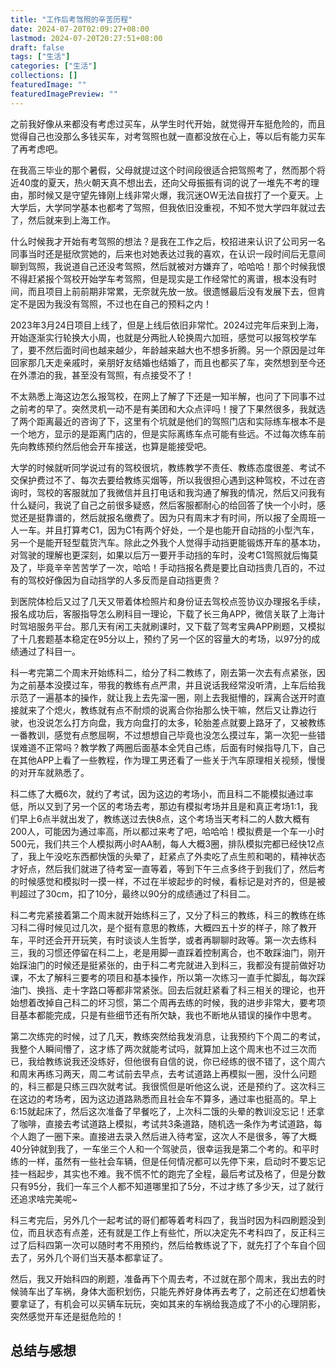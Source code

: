 ```yaml
---
title: "工作后考驾照的辛苦历程"
date: 2024-07-20T02:09:27+08:00
lastmod: 2024-07-20T20:27:51+08:00
draft: false
tags: ["生活"]
categories: ["生活"]
collections: []
featuredImage: ""
featuredImagePreview: ""
---
```


之前我好像从来都没有考虑过买车，从学生时代开始，就觉得开车挺危险的，而且觉得自己也没那么多钱买车，对考驾照也就一直都没放在心上，等以后有能力买车了再考虑吧。

在我高三毕业的那个暑假，父母就提过这个时间段很适合把驾照考了，然而那个将近40度的夏天，热火朝天真不想出去，还向父母振振有词的说了一堆先不考的理由，那时候又是守望先锋刚上线非常火爆，我沉迷OW无法自拔打了一个夏天。上大学后，大学同学基本也都考了驾照，但我依旧没重视，不知不觉大学四年就过去了，然后就来到上海工作。

什么时候我才开始有考驾照的想法？是我在工作之后，校招进来认识了公司另一名同事当时还是挺欣赏她的，后来也对她表达过我的喜欢，在认识一段时间后无意间聊到驾照，我说道自己还没考驾照，然后就被对方嫌弃了，哈哈哈！那个时候我恨不得赶紧报个驾校开始学车考驾照，但是现实是工作经常忙的离谱，根本没有时间，而且项目上前前期非常累，无奈就先放一放。很遗憾最后没有发展下去，但肯定不是因为我没有驾照，不过也在自己的预料之内！

2023年3月24日项目上线了，但是上线后依旧非常忙。2024过完年后来到上海，开始逐渐实行轮换大小周，也就是分两批人轮换周六加班，感觉可以报驾校学车了，要不然后面时间也越来越少，年龄越来越大也不想多折腾。另一个原因是过年回家那几天走亲戚时，亲朋好友结婚也结婚了，而且也都买了车，突然想到至今还在外漂泊的我，甚至没有驾照，有点接受不了！

不太熟悉上海这边怎么报驾校，在网上了解了下还是一知半解，也问了下同事不过之前考的早了。突然灵机一动不是有美团和大众点评吗！搜了下果然很多，我就选了两个距离最近的咨询了下，这里有个坑就是他们的驾照门店和实际练车根本不是一个地方，显示的是距离门店的，但是实际离练车点可能有些远。不过每次练车前先向教练预约然后他会开车接送，也算是能接受吧。

大学的时候就听同学说过有的驾校很坑，教练教学不责任、教练态度很差、考试不交保护费过不了、每次去要给教练买烟等，所以我很担心遇到这种驾校，不过在咨询时，驾校的客服就加了我微信并且打电话和我沟通了解我的情况，然后又问我有什么疑问，我说了自己之前很多疑惑，然后客服都耐心的给回答了快一个小时，感觉还是挺靠谱的，然后就报名缴费了。因为只有周末才有时间，所以报了全周班一人一车。并且打算考C1，因为C1有两个好处，一个是也能开自动挡的小型汽车，另一个是能开轻型载货汽车。除此之外我个人觉得手动挡更能锻炼开车的基本功，对驾驶的理解也更深刻，如果以后万一要开手动挡的车时，没考C1驾照就后悔莫及了，毕竟辛辛苦苦学了一次，哈哈！手动挡报名费是要比自动挡贵几百的，不过有的驾校好像因为自动挡学的人多反而是自动挡更贵？

到医院体检后又过了几天又带着体检照片和身份证去驾校点签协议办理报名手续，报名成功后，客服指导怎么刷科目一理论，下载了长三角APP，微信关联了上海计时驾培服务平台。那几天有闲工夫就刷课时，又下载了驾考宝典APP刷题，又模拟了十几套题基本稳定在95分以上，预约了另一个区的容量大的考场，以97分的成绩通过了科目一。

科一考完第二个周末开始练科二，给分了科二教练了，刚去第一次去有点紧张，因为之前基本没摸过车，带我的教练有点严肃，并且说话我经常没听清，上车后给我示范了一遍基本的操作，就让我上去先溜一圈，刚上去我挺懵的，踩离合送开时直接就来了个熄火，教练就有点不耐烦的说离合你抬那么快干嘛，然后又让靠边行驶，也没说怎么打方向盘，我方向盘打的太多，轮胎差点就要上路牙了，又被教练一番教训，感觉有点憋屈啊，不过想想自己毕竟也没怎么摸过车，第一次犯一些错误难道不正常吗？教学教了两圈后面基本全凭自己练，后面有时候指导几下，自己在其他APP上看了一些教程，作为理工男还看了一些关于汽车原理相关视频，慢慢的对开车就熟悉了。

科二练了大概6次，就约了考试，因为这边的考场小，而且科二不能模拟通过率低，所以又到了另一个区的考场去考，那边有模拟考场并且是和真正考场1:1，我们早上6点半就出发了，教练送过去快8点，这个考场当天考科二的人数大概有200人，可能因为通过率高，所以都过来考了吧，哈哈哈！模拟费是一个车一小时500元，我们共三个人模拟两小时AA制，每人大概3圈，排队模拟完都已经快12点了，我上午没吃东西都快饿的头晕了，赶紧点了外卖吃了点生煎和喝的，精神状态才好点，然后我们就进了待考室一直等着，等到下午三点多终于到我们了，然后考的时候感觉和模拟时一摸一样，不过在半坡起步的时候，看标记是对齐的，但是被判超过了30cm，扣了10分，最终以90分的成绩通过了科目二。

科二考完紧接着第二个周末就开始练科三了，又分了科三的教练，科三的教练在练习科二得时候见过几次，是个挺有意思的教练，大概四五十岁的样子，除了教开车，平时还会开开玩笑，有时谈谈人生哲学，或者再聊聊时政等。第一次去练科三，我的习惯还停留在科二上，老是用脚一直踩着控制离合，也不敢踩油门，刚开始踩油门的时候还是挺紧张的，由于科二考完就进入到科三，我都没有提前做好功课，不太了解科三要考的项目和基本操作，所以第一次练习一直手忙脚乱，每次踩油门、换挡、走十字路口等都非常紧张。回去后就赶紧看了科三相关的理论，也开始想着改掉自己科二的坏习惯，第二个周再去练的时候，我的进步非常大，要考项目基本都能完成，只是有些细节还有所欠缺，我也不断地从错误的操作中思考。

第二次练完的时候，过了几天，教练突然给我发消息，让我预约下个周二的考试，我整个人瞬间懵了，这才练了两次就能考试吗，就算加上这个周末也不过三次而已，我给教练说我还没练好，但他很有自信的说，你已经练的很不错了，这个周六和周末再练习两天，周二考试前去早点，去考试道路上再模拟一圈，没什么问题的，科三都是只练三四次就考试。我很慌但是听他这么说，还是预约了。这次科三在这边的考场考，因为这边道路熟悉而且社会车不算多，通过率也挺高的。早上6:15就起床了，然后这次准备了早餐吃了，上次科二饿的头晕的教训没忘记！还拿了咖啡，直接去考试道路上模拟，考试共3条道路，随机选一条作为考试道路，每个人跑了一圈下来。直接进去录入然后进入待考室，这次人不是很多，等了大概40分钟就到我了，一车坐三个人和一个驾驶员，很幸运我是第二个考的。和平时练的一样，虽然有一些社会车辆，但是任何情况都可以先停下来，启动时不要忘记挂一档起步，其实也不难。我不慌不忙的跑完了全程，最后考试及格了，但是分数只有95分，我们一车三个人都不知道哪里扣了5分，不过才练了多少天，过了就行还追求啥完美呢~

科三考完后，另外几个一起考试的哥们都等着考科四了，我当时因为科四刷题没到位，而且状态有点差，还有就是工作上有些忙，所以决定先不考科四了，反正科三过了后科四第一次可以随时考不用预约，然后给教练说了下，就先打了个车自个回去了，另外几个哥们当天基本都拿证了。

然后，我又开始科四的刷题，准备再下个周去考，不过就在那个周末，我出去的时候骑车出了车祸，身体大面积划伤，只能先养好身体再去考了，之前还在幻想着快要拿证了，有机会可以买辆车玩玩，突如其来的车祸给我造成了不小的心理阴影，突然感觉开车还是挺危险的！


## 总结与感想



